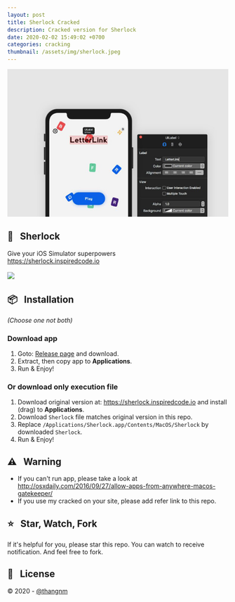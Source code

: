 ```yaml
---
layout: post
title: Sherlock Cracked
description: Cracked version for Sherlock
date: 2020-02-02 15:49:02 +0700
categories: cracking
thumbnail: /assets/img/sherlock.jpeg
---
```


![](/assets/img/sherlock.jpeg)

## 💽 &nbsp; Sherlock
Give your iOS Simulator superpowers
<br/>
<a href="https://sherlock.inspiredcode.io">https://sherlock.inspiredcode.io</a>
<br/>
<br/>
<img src="https://img.shields.io/badge/cracked-1.7.4-green?style=flat"/>

## 📦 &nbsp; Installation
_(Choose one not both)_

###  Download app
1. Goto: [Release page](https://github.com/thang-nm/Sherlock-cracked/releases) and download.
1. Extract, then copy app to **Applications**.
1. Run & Enjoy!

###  Or download only execution file
1. Download original version at: https://sherlock.inspiredcode.io and install (drag) to **Applications**.
1. Download `Sherlock` file matches original version in this repo.
1. Replace `/Applications/Sherlock.app/Contents/MacOS/Sherlock` by downloaded `Sherlock`.
1. Run & Enjoy!

## ⚠️ &nbsp; Warning
- If you can't run app, please take a look at http://osxdaily.com/2016/09/27/allow-apps-from-anywhere-macos-gatekeeper/
- If you use my cracked on your site, please add refer link to this repo.

## ⭐️ &nbsp; Star, Watch, Fork
If it's helpful for you, please star this repo. You can watch to receive notification. And feel free to fork.

## 📃 &nbsp; License
&copy; 2020 - [@thangnm](https://thang-nm.github.io)

